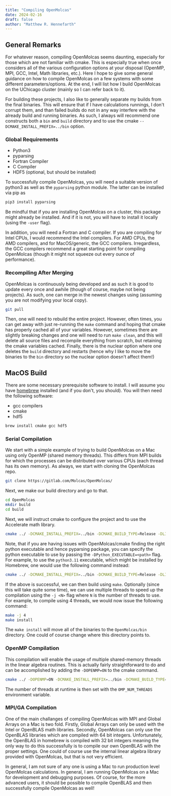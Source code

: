```yaml
---
title: "Compiling OpenMolcas"
date: 2024-02-16
draft: false
author: "Matthew R. Hennefarth"
---
```


## General Remarks

For whatever reason, compiling OpenMolcas seems daunting, especially for those which are not familiar with cmake. This is especially true when once considers all of the various configuration options at your disposal (OpenMP, MPI, GCC, Intel, Math libraries, etc.). Here I hope to give some general guidance on how to compile OpenMolcas on a few systems with some different parameters/options. At the end, I will list how I build OpenMolcas on the UChicago cluster (mainly so I can refer back to it).

For building these projects, I also like to generally separate my builds from the final binaries. This will ensure that if I have calculations runnings, I don't corrupt them, and than failed builds do not in any way interfere with the already build and running binaries. As such, I always will recommend one constructs both a `bin` and `build` directory and to use the cmake `--DCMAKE_INSTALL_PREFIX=../bin` option.

### Global Requirements

- Python3
- pyparsing
- Fortran Compiler
- C Compiler
- HDF5 (optional, but should be installed)

To successfully compile OpenMolcas, you will need a suitable version of python3 as well as the `pyparsing` python module. The latter can be installed via pip as 

```sh 
pip3 install pyparsing
```

Be mindful that if you are installing OpenMolcas on a cluster, this package might already be installed. And if it is not, you will have to install it locally (using the `-user` flag). 

In addition, you will need a Fortran and C compiler. If you are compiling for Intel CPUs, I would recommend the Intel compilers. For AMD CPUs, the AMD compilers, and for MacOS/generic, the GCC compilers. Irregardless, the GCC compilers recommend a great starting point for compiling OpenMolcas (though it might not squeeze out every ounce of performance). 

### Recompiling After Merging

OpenMolcas is continuously being developed and as such it is good to update every once and awhile (though of course, maybe not being projects). As such, one can merge in the newest changes using (assuming you are not modifying your local copy). 

```sh 
git pull
```

Then, one will need to rebuild the entire project. However, often times, you can get away with just re-running the `make` command and hoping that cmake has properly cached all of your variables. However, sometimes there are slightly breaking changes and one will need to run `make clean`, and this will delete all source files and recompile everything from scratch, but retaining the cmake variables cached. Finally, there is the nuclear option where one deletes the `build` directory and restarts (hence why I like to move the binaries to the `bin` directory so the nuclear option doesn't affect them!)

## MacOS Build

There are some necessary prerequisite software to install. I will assume you have [homebrew](https://brew.sh/) installed (and if you don't, you should). You will then need the following software:

- gcc compilers
- cmake
- hdf5

```sh
brew install cmake gcc hdf5
```

### Serial Compilation

We start with a simple example of trying to build OpenMolcas on a Mac using only OpenMP (shared memory threads). This differs from MPI builds for which the processes can be distributed over various CPUs (each thread has its own memory). As always, we start with cloning the OpenMolcas repo.

```sh
git clone https://gitlab.com/Molcas/OpenMolcas/
```

Next, we make our build directory and go to that.

```sh 
cd OpenMolcas
mkdir build
cd build
```

Next, we will instruct cmake to configure the project and to use the Accelerate math library.

```sh 
cmake ../ -DCMAKE_INSTALL_PREFIX=../bin -DCMAKE_BUILD_TYPE=Release -DLINALG=Accelerate
```

Note, that if you are having issues with OpenMolcas/cmake finding the right python executable and hence pyparsing package, you can specify the python executable to use by passing the `-DPython_EXECUTABLE=<path>` flag. For example, to use the `python3.11` executable, which might be installed by Homebrew, one would use the following command instead:

```sh 
cmake ../ -DCMAKE_INSTALL_PREFIX=../bin -DCMAKE_BUILD_TYPE=Release -DLINALG=Accelerate -DPython_EXECUTABLE=/opt/homebrew/bin/python3.11
```

If the above is successful, we can then build using `make`. Optionally (since this will take quite some time), we can use multiple threads to speed up the compilation using the `-j <N>` flag where `N` is the number of threads to use. For example, to compile using 4 threads, we would now issue the following command:

```sh 
make -j 4
make install
```

The `make install` will move all of the binaries to the `OpenMolcas/bin` directory. One could of course change where this directory points to. 

### OpenMP Compilation

This compilation will enable the usage of multiple shared-memory threads in the linear algebra routines. This is actually fairly straightforward to do and can be accomplished by adding the `-DOPENMP=ON` to the cmake command.

```sh 
cmake ../ -DOPENMP=ON -DCMAKE_INSTALL_PREFIX=../bin -DCMAKE_BUILD_TYPE=Release -DLINALG=Accelerate -DPython_EXECUTABLE=/opt/homebrew/bin/python3.11
```

The number of threads at runtime is then set with the `OMP_NUM_THREADS` environment variable.

### MPI/GA Compilation

One of the main challanges of compiling OpenMolcas with MPI and Global Arrays on a Mac is two fold. Firstly, Global Arrays can only be used with the Intel or OpenBLAS math libraries. Secondly, OpenMolcas can only use the OpenBLAS libraries which are compiled with 64 bit integers. Unfortunately, the OpenBLAS in homebrew is compiled with 32 bit integers meaning the only way to do this successfully is to compile our own OpenBLAS with the proper settings. One could of course use the internal linear algebra library provided with OpenMolcas, but that is not very efficient. 

In general, I am not sure of any one is using a Mac to run production level OpenMolcas calculations. In general, I am running OpenMolcas on a Mac for development and debugging purposes. Of course, for the more advanced users, it should be possible to compile OpenBLAS and then successfully compile OpenMolcas as well!

